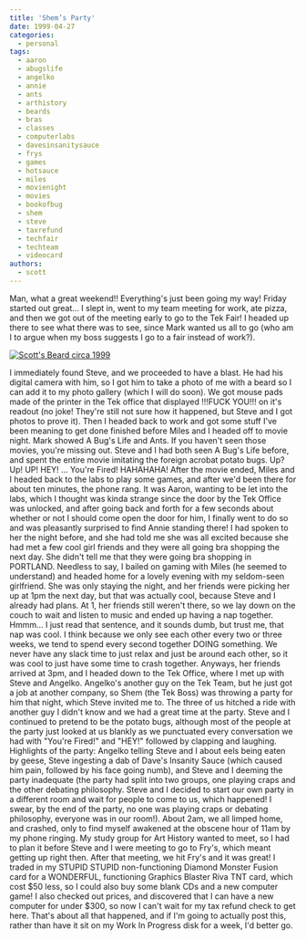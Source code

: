 ```yaml
---
title: 'Shem’s Party'
date: 1999-04-27
categories:
  - personal
tags:
  - aaron
  - abugslife
  - angelko
  - annie
  - ants
  - arthistory
  - beards
  - bras
  - classes
  - computerlabs
  - davesinsanitysauce
  - frys
  - games
  - hotsauce
  - miles
  - movienight
  - movies
  - bookofbug
  - shem
  - steve
  - taxrefund
  - techfair
  - techteam
  - videocard
authors:
  - scott
---
```


Man, what a great weekend!! Everything's just been going my way! Friday started out great… I slept in, went to my team meeting for work, ate pizza, and then we got out of the meeting early to go to the Tek Fair! I headed up there to see what there was to see, since Mark wanted us all to go (who am I to argue when my boss suggests I go to a fair instead of work?).

[![Scott's Beard circa 1999](/images/2840578743_67f2922ca1_m.jpg)](http://www.flickr.com/photos/spaceninja/2840578743/)

I immediately found Steve, and we proceeded to have a blast. He had his digital camera with him, so I got him to take a photo of me with a beard so I can add it to my photo gallery (which I will do soon). We got mouse pads made of the printer in the Tek office that displayed !!!FUCK YOU!!! on it's readout (no joke! They're still not sure how it happened, but Steve and I got photos to prove it). Then I headed back to work and got some stuff I've been meaning to get done finished before Miles and I headed off to movie night. Mark showed A Bug's Life and Ants. If you haven't seen those movies, you're missing out. Steve and I had both seen A Bug's Life before, and spent the entire movie imitating the foreign acrobat potato bugs. Up? Up! UP! HEY! … You're Fired! HAHAHAHA! After the movie ended, Miles and I headed back to the labs to play some games, and after we'd been there for about ten minutes, the phone rang. It was Aaron, wanting to be let into the labs, which I thought was kinda strange since the door by the Tek Office was unlocked, and after going back and forth for a few seconds about whether or not I should come open the door for him, I finally went to do so and was pleasantly surprised to find Annie standing there! I had spoken to her the night before, and she had told me she was all excited because she had met a few cool girl friends and they were all going bra shopping the next day. She didn't tell me that they were going bra shopping in PORTLAND. Needless to say, I bailed on gaming with Miles (he seemed to understand) and headed home for a lovely evening with my seldom-seen girlfriend. She was only staying the night, and her friends were picking her up at 1pm the next day, but that was actually cool, because Steve and I already had plans. At 1, her friends still weren't there, so we lay down on the couch to wait and listen to music and ended up having a nap together. Hmmm… I just read that sentence, and it sounds dumb, but trust me, that nap was cool. I think because we only see each other every two or three weeks, we tend to spend every second together DOING something. We never have any slack time to just relax and just be around each other, so it was cool to just have some time to crash together. Anyways, her friends arrived at 3pm, and I headed down to the Tek Office, where I met up with Steve and Angelko. Angelko's another guy on the Tek Team, but he just got a job at another company, so Shem (the Tek Boss) was throwing a party for him that night, which Steve invited me to. The three of us hitched a ride with another guy I didn't know and we had a great time at the party. Steve and I continued to pretend to be the potato bugs, although most of the people at the party just looked at us blankly as we punctuated every conversation we had with "You're Fired!" and "HEY!" followed by clapping and laughing. Highlights of the party: Angelko telling Steve and I about eels being eaten by geese, Steve ingesting a dab of Dave's Insanity Sauce (which caused him pain, followed by his face going numb), and Steve and I deeming the party inadequate (the party had split into two groups, one playing craps and the other debating philosophy. Steve and I decided to start our own party in a different room and wait for people to come to us, which happened! I swear, by the end of the party, no one was playing craps or debating philosophy, everyone was in our room!). About 2am, we all limped home, and crashed, only to find myself awakened at the obscene hour of 11am by my phone ringing. My study group for Art History wanted to meet, so I had to plan it before Steve and I were meeting to go to Fry's, which meant getting up right then. After that meeting, we hit Fry's and it was great! I traded in my STUPID STUPID non-functioning Diamond Monster Fusion card for a WONDERFUL, functioning Graphics Blaster Riva TNT card, which cost $50 less, so I could also buy some blank CDs and a new computer game! I also checked out prices, and discovered that I can have a new computer for under $300, so now I can't wait for my tax refund check to get here. That's about all that happened, and if I'm going to actually post this, rather than have it sit on my Work In Progress disk for a week, I'd better go.
